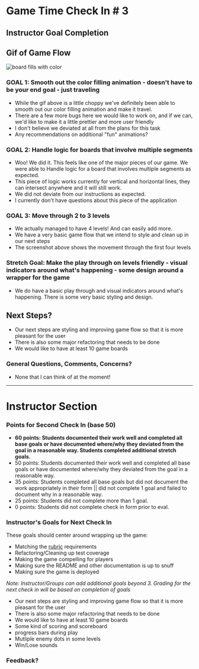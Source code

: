 # Game Time Check In # 3

## Instructor Goal Completion

## Gif of Game Flow
![board fills with color](http://g.recordit.co/O3fs9DmADw.gif)

### GOAL 1: Smooth out the color filling animation - doesn't have to be your end goal - just traveling

  * While the gif above is a little choppy we've definitely been able to smooth out our color filling animation and make it travel.
  * There are a few more bugs here we would like to work on, and if we can, we'd like to make it a little prettier and more user friendly
  * I don't believe we deviated at all from the plans for this task
  * Any recommendations on additional "fun" animations?

### GOAL 2: Handle logic for boards that involve multiple segments

  * Woo! We did it. This feels like one of the major pieces of our game. We were able to Handle logic for a board that involves multiple segments as expected.
  * This piece of logic works currently for vertical and horizontal lines, they can intersect anywhere and it will still work.
  * We did not deviate from our instructions as expected.
  * I currently don't have questions about this piece of the application

### GOAL 3: Move through 2 to 3 levels

  * We actually managed to have 4 levels! And can easily add more.
  * We have a very basic game flow that we intend to style and clean up in our next steps
  * The screenshot above shows the movement through the first four levels

### Stretch Goal: Make the play through on levels friendly - visual indicators around what's happening - some design around a wrapper for the game

  * We do have a basic play through and visual indicators around what's happening. There is some very basic styling and design.

## Next Steps?
  * Our next steps are styling and improving game flow so that it is more pleasant for the user
  * There is also some major refactoring that needs to be done
  * We would like to have at least 10 game boards

### General Questions, Comments, Concerns?
  * None that I can think of at the moment!
-----

# Instructor Section

### Points for Second Check In (base 50)

* **60 points: Students documented their work well and completed all base goals or have documented where/why they deviated from the goal in a reasonable way. Students completed additional stretch goals.**
* 50 points: Students documented their work well and completed all base goals or have documented where/why they deviated from the goal in a reasonable way.
* 35 points: Students completed all base goals but did not document the work appropriately in their form || did not complete 1 goal and failed to document why in a reasonable way.
* 25 points: Students did not complete more than 1 goal.
* 0 points: Students did not complete check in form prior to eval.

### Instructor's Goals for Next Check In

These goals should center around wrapping up the game:

 - Matching the [rubric](https://github.com/turingschool/lesson_plans/blob/master/ruby_04-apis_and_scalability/gametime_project.markdown) requirements
 - Refactoring/Cleaning up test coverage
 - Making the game compelling for players
 - Making sure the README and other documentation is up to snuff
 - Making sure the game is deployed

_Note: Instructor/Groups can add additional goals beyond 3. Grading for the next check in will be based on completion of goals_

  * Our next steps are styling and improving game flow so that it is more pleasant for the user
  * There is also some major refactoring that needs to be done
  * We would like to have at least 10 game boards
  * Some kind of scoring and scoreboard
  * progress bars during play
  * Mutliple enemy dots in some levels
  * Win/Lose sounds

### Feedback?
